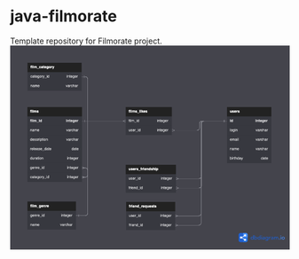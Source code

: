 # java-filmorate
Template repository for Filmorate project.
![Database scheme](src/main/resources/DBScheme.png)